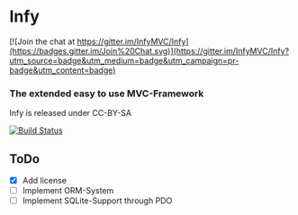 # Infy

[![Join the chat at https://gitter.im/InfyMVC/Infy](https://badges.gitter.im/Join%20Chat.svg)](https://gitter.im/InfyMVC/Infy?utm_source=badge&utm_medium=badge&utm_campaign=pr-badge&utm_content=badge)

### The extended easy to use MVC-Framework

Infy is released under CC-BY-SA

[![Build Status](https://travis-ci.org/InfyMVC/Infy.svg)](https://travis-ci.org/InfyMVC/Infy)

## ToDo

- [X] Add license
- [ ] Implement ORM-System
- [ ] Implement SQLite-Support through PDO